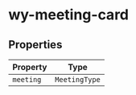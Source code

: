 # wy-meeting-card

## Properties

| Property  | Type          |
|-----------|---------------|
| `meeting` | `MeetingType` |
